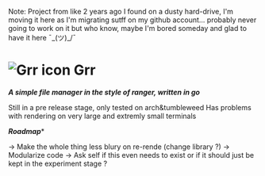  Note: Project from like 2 years ago I found on a dusty hard-drive, I'm moving it here as I'm migrating sutff on my 
github account... probably never going to work on it but who know, maybe I'm bored someday and glad to have it here 
¯\_(ツ)_/¯

 # ![Grr icon](https://i.imgur.com/sYj8gNl.png?1) Grr
 ***A simple file manager in the style of ranger, written in go***

 Still in a pre release stage, only tested on arch&tumbleweed 
 Has problems with rendering on very large and extremly small terminals

 ***Roadmap****

 -> Make the whole thing less blury on re-rende (change library ?)
 -> Modularize code
 -> Ask self if this even needs to exist or if it should just be kept in the experiment stage ?
